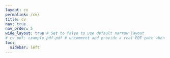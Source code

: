 ```yaml
---
layout: cv
permalink: /cv/
title: cv
nav: true
nav_order: 5
wide_layout: true # Set to false to use default narrow layout
# cv_pdf: example_pdf.pdf # uncomment and provide a real PDF path when you have one
toc:
  sidebar: left
---
```

